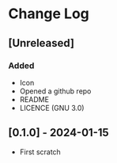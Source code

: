 # Change Log

<!--
## [version.subversion.fix] - yyyy-month-day

### Added

- An add

### Fixed
### Changed
### Removed
-->

## [Unreleased]

### Added

- Icon
- Opened a github repo
- README
- LICENCE (GNU 3.0)

## [0.1.0] - 2024-01-15

- First scratch
